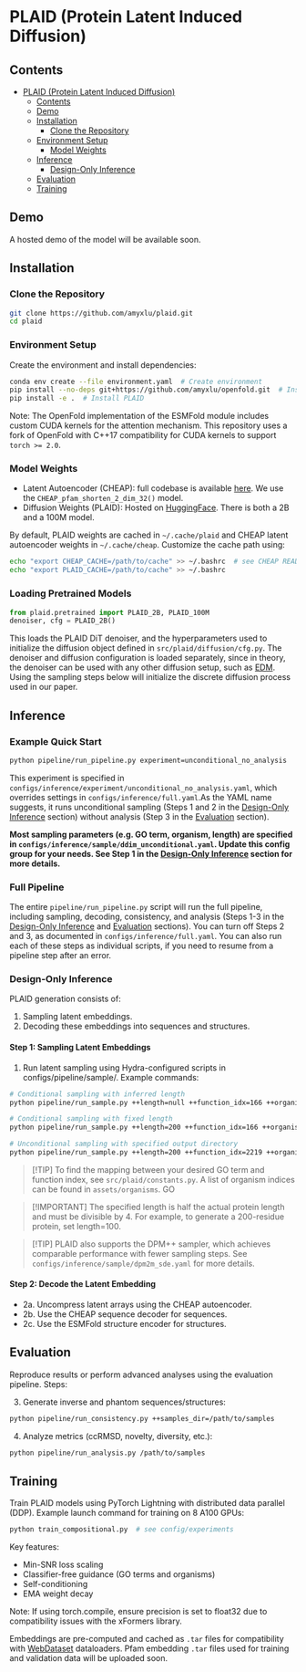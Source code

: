 # PLAID (Protein Latent Induced Diffusion)

## Contents

- [PLAID (Protein Latent Induced Diffusion)](#plaid-protein-latent-induced-diffusion)
	- [Contents](#contents)
	- [Demo](#demo)
	- [Installation](#installation)
		- [Clone the Repository](#clone-the-repository)
	- [Environment Setup](#environment-setup)
		- [Model Weights](#model-weights)
	- [Inference](#inference)
		- [Design-Only Inference](#design-only-inference)
	- [Evaluation](#evaluation)
	- [Training](#training)


## Demo

A hosted demo of the model will be available soon.


## Installation

### Clone the Repository

```bash
git clone https://github.com/amyxlu/plaid.git
cd plaid
```


### Environment Setup
Create the environment and install dependencies:

```bash
conda env create --file environment.yaml  # Create environment
pip install --no-deps git+https://github.com/amyxlu/openfold.git  # Install OpenFold
pip install -e .  # Install PLAID
```

Note: The OpenFold implementation of the ESMFold module includes custom CUDA kernels for the attention mechanism. This repository uses a fork of OpenFold with C++17 compatibility for CUDA kernels to support `torch >= 2.0`.


### Model Weights
* Latent Autoencoder (CHEAP): full codebase is available [here](https://github.com/amyxlu/cheap-proteins). We use the `CHEAP_pfam_shorten_2_dim_32()` model.
* Diffusion Weights (PLAID): Hosted on [HuggingFace](https://huggingface.co/amyxlu/plaid/tree/main). There is both a 2B and a 100M model.

By default, PLAID weights are cached in `~/.cache/plaid` and CHEAP latent autoencoder weights in `~/.cache/cheap`. Customize the cache path using:

```bash
echo "export CHEAP_CACHE=/path/to/cache" >> ~/.bashrc  # see CHEAP README for more details
echo "export PLAID_CACHE=/path/to/cache" >> ~/.bashrc
```

### Loading Pretrained Models

```python
from plaid.pretrained import PLAID_2B, PLAID_100M
denoiser, cfg = PLAID_2B()
```

This loads the PLAID DiT denoiser, and the hyperparameters used to initialize the diffusion object defined in `src/plaid/diffusion/cfg.py`.
The denoiser and diffusion configuration is loaded separately, since in theory, the denoiser can be used with any other diffusion setup, such as [EDM](https://github.com/lucidrains/edm-pytorch).
Using the sampling steps below will initialize the discrete diffusion process used in our paper.


## Inference

### Example Quick Start

```bash
python pipeline/run_pipeline.py experiment=unconditional_no_analysis
```

This experiment is specified in `configs/inference/experiment/unconditional_no_analysis.yaml`, which overrides settings in `configs/inference/full.yaml`.As the YAML name suggests, it runs unconditional sampling (Steps 1 and 2 in the [Design-Only Inference](#design-only-inference) section) without analysis (Step 3 in the [Evaluation](#evaluation) section).

**Most sampling parameters (e.g. GO term, organism, length) are specified in `configs/inference/sample/ddim_unconditional.yaml`. Update this config group for your needs. See Step 1 in the [Design-Only Inference](#design-only-inference) section for more details.**

### Full Pipeline
The entire `pipeline/run_pipeline.py` script will run the full pipeline, including sampling, decoding, consistency, and analysis (Steps 1-3 in the [Design-Only Inference](#design-only-inference) and [Evaluation](#evaluation) sections). You can turn off Steps 2 and 3, as documented in `configs/inference/full.yaml`. You can also run each of these steps as individual scripts, if you need to resume from a pipeline step after an error.

### Design-Only Inference
PLAID generation consists of:
1. Sampling latent embeddings.
2. Decoding these embeddings into sequences and structures.

#### Step 1: Sampling Latent Embeddings
1. Run latent sampling using Hydra-configured scripts in configs/pipeline/sample/. Example commands:

```bash
# Conditional sampling with inferred length
python pipeline/run_sample.py ++length=null ++function_idx=166 ++organism_idx=1326

# Conditional sampling with fixed length
python pipeline/run_sample.py ++length=200 ++function_idx=166 ++organism_idx=1326

# Unconditional sampling with specified output directory
python pipeline/run_sample.py ++length=200 ++function_idx=2219 ++organism_idx=3617 ++output_root_dir=/data/lux70/plaid/samples/unconditional
```

>[!TIP] To find the mapping between your desired GO term and function index, see `src/plaid/constants.py`. A list of organism indices can be found in `assets/organisms`.
GO

>[!IMPORTANT] The specified length is half the actual protein length and must be divisible by 4. For example, to generate a 200-residue protein, set length=100.

>[!TIP] PLAID also supports the DPM++ sampler, which achieves comparable performance with fewer sampling steps. See `configs/inference/sample/dpm2m_sde.yaml` for more details.

#### Step 2: Decode the Latent Embedding
* 2a. Uncompress latent arrays using the CHEAP autoencoder.
* 2b. Use the CHEAP sequence decoder for sequences.
* 2c. Use the ESMFold structure encoder for structures.


## Evaluation
Reproduce results or perform advanced analyses using the evaluation pipeline. Steps:

3. Generate inverse and phantom sequences/structures:

```bash
python pipeline/run_consistency.py ++samples_dir=/path/to/samples
```

4. Analyze metrics (ccRMSD, novelty, diversity, etc.):

```bash
python pipeline/run_analysis.py /path/to/samples
```


## Training
Train PLAID models using PyTorch Lightning with distributed data parallel (DDP). Example launch command for training on 8 A100 GPUs:

```bash
python train_compositional.py  # see config/experiments
```

Key features:

* Min-SNR loss scaling
* Classifier-free guidance (GO terms and organisms)
* Self-conditioning
* EMA weight decay

Note: If using torch.compile, ensure precision is set to float32 due to compatibility issues with the xFormers library.

Embeddings are pre-computed and cached as `.tar` files for compatibility with [WebDataset](https://github.com/webdataset/webdataset) dataloaders. Pfam embedding `.tar` files used for training and validation data will be uploaded soon.
